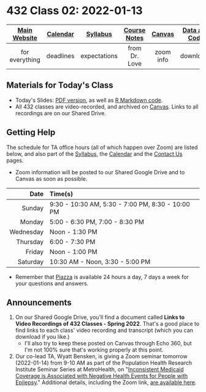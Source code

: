 # 432 Class 02: 2022-01-13

[Main Website](https://thomaselove.github.io/432/) | [Calendar](https://thomaselove.github.io/432/calendar.html) | [Syllabus](https://thomaselove.github.io/432-2022-syllabus/) | [Course Notes](https://thomaselove.github.io/432-notes/) | [Canvas](https://canvas.case.edu) | [Data and Code](https://github.com/THOMASELOVE/432-data) | [Sources](https://github.com/THOMASELOVE/432-2022/tree/main/references) | [Contact Us](https://thomaselove.github.io/432/contact.html)
:-----------: | :--------------: | :----------: | :---------: | :-------------: | :-----------: | :------------: | :-------------:
for everything | deadlines | expectations | from Dr. Love | zoom info | downloads | read/watch | need help?

## Materials for Today's Class

- Today's Slides: [PDF version](https://github.com/THOMASELOVE/432-2022/blob/main/classes/class02/432_2022_slides02.pdf), as well as [R Markdown code](https://github.com/THOMASELOVE/432-2022/blob/main/classes/class02/432_2022_slides02.Rmd).
- All 432 classes are video-recorded, and archived on [Canvas](https://canvas.case.edu). Links to all recordings are on our Shared Drive.

## Getting Help

The schedule for TA office hours (all of which happen over Zoom) are listed below, and also part of the [Syllabus](https://thomaselove.github.io/432-2022-syllabus/), the [Calendar](https://thomaselove.github.io/432/calendar.html) and the [Contact Us](https://thomaselove.github.io/432/contact.html) pages. 

- Zoom information will be posted to our Shared Google Drive and to Canvas as soon as possible.

Date | Time(s)
---: | :----------
Sunday |	9:30 - 10:30 AM, 5:30 - 7:00 PM, 8:30 - 10:00 PM
Monday |	5:00 - 6:30 PM, 7:00 - 8:30 PM
Wednesday |	Noon - 1:30 PM
Thursday |	6:00 - 7:30 PM
Friday |	Noon - 1:00 PM
Saturday |	10:30 AM - Noon, 3:30 - 5:00 PM

- Remember that [Piazza](https://piazza.com/case/spring2022/pqhs432) is available 24 hours a day, 7 days a week for your questions and answers.

## Announcements

1. On our Shared Google Drive, you'll find a document called **Links to Video Recordings of 432 Classes - Spring 2022**. That's a good place to find links to each class' video recording and transcript (which you can download if you like.) 
    - I'll also try to keep these posted on Canvas through Echo 360, but I'm not 100% sure that's working properly at this point.
2. Our co-lead TA, Wyatt Bensken, is giving a Zoom seminar tomorrow (2022-01-14) from 9-10 AM as part of the Population Health Research Institute Seminar Series at MetroHealth, on "[Inconsistent Medicaid Coverage is Associated with Negative Health Events for People with Epilepsy](https://www.metrohealth.org/population-health-research-institute/seminar-series)." Additional details, including the Zoom link, [are available here](https://www.metrohealth.org/population-health-research-institute/seminar-series).

